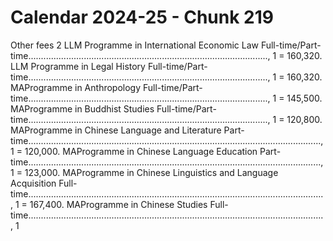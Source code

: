 # Calendar 2024-25 - Chunk 219

<!-- Chunk tokens: 997, Enriched tokens: 1000 -->

Other fees 2
LLM Programme in International Economic Law Full-time/Part-time..............................................................................................., 1 = 160,320. LLM Programme in Legal History Full-time/Part-time..............................................................................................., 1 = 160,320. MAProgramme in Anthropology Full-time/Part-time..............................................................................................., 1 = 145,500. MAProgramme in Buddhist Studies Full-time/Part-time..............................................................................................., 1 = 120,800. MAProgramme in Chinese Language and Literature Part-time...................................................................................................................., 1 = 120,000. MAProgramme in Chinese Language Education Part-time...................................................................................................................., 1 = 123,000. MAProgramme in Chinese Linguistics and Language Acquisition Full-time....................................................................................................................., 1 = 167,400. MAProgramme in Chinese Studies Full-time....................................................................................................................., 1